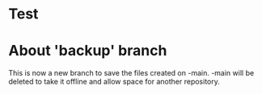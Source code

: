 # Test

# About 'backup' branch
This is now a new branch to save the files created on -main. -main will be deleted to take it offline and allow space for another repository. 

